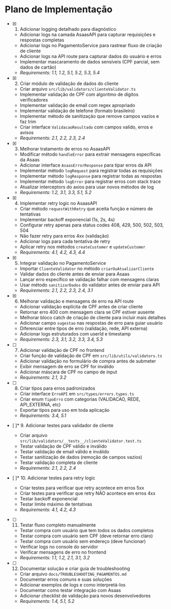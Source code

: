 # Plano de Implementação

- [x] 1. Adicionar logging detalhado para diagnóstico
  - Adicionar logs na camada AsaasAPI para capturar requisições e respostas completas
  - Adicionar logs no PagamentoService para rastrear fluxo de criação de cliente
  - Adicionar logs na API route para capturar dados do usuário e erros
  - Implementar mascaramento de dados sensíveis (CPF parcial, sem dados de cartão)
  - _Requirements: 1.1, 1.2, 5.1, 5.2, 5.3, 5.4_

- [x] 2. Criar módulo de validação de dados do cliente
  - Criar arquivo `src/lib/validators/clienteValidator.ts`
  - Implementar validação de CPF com algoritmo de dígitos verificadores
  - Implementar validação de email com regex apropriado
  - Implementar validação de telefone (formato brasileiro)
  - Implementar método de sanitização que remove campos vazios e faz trim
  - Criar interface `ValidacaoResultado` com campos valido, erros e avisos
  - _Requirements: 2.1, 2.2, 2.3, 2.4_

- [x] 3. Melhorar tratamento de erros no AsaasAPI
  - Modificar método `handleError` para extrair mensagens específicas da Asaas
  - Adicionar interface `AsaasErrorResponse` para tipar erros da API
  - Implementar método `logRequest` para registrar todas as requisições
  - Implementar método `logResponse` para registrar todas as respostas
  - Implementar método `logError` para registrar erros com stack trace
  - Atualizar interceptors do axios para usar novos métodos de log
  - _Requirements: 1.2, 3.1, 3.3, 5.1, 5.2_

- [x] 4. Implementar retry logic no AsaasAPI
  - Criar método `requestWithRetry` que aceita função e número de tentativas
  - Implementar backoff exponencial (1s, 2s, 4s)
  - Configurar retry apenas para status codes 408, 429, 500, 502, 503, 504
  - Não fazer retry para erros 4xx (validação)
  - Adicionar logs para cada tentativa de retry
  - Aplicar retry nos métodos `createCustomer` e `updateCustomer`
  - _Requirements: 4.1, 4.2, 4.3, 4.4_

- [x] 5. Integrar validação no PagamentoService





  - Importar `ClienteValidator` no método `criarOuAtualizarCliente`
  - Validar dados do cliente antes de enviar para Asaas
  - Lançar erro específico se validação falhar com mensagens claras
  - Usar método `sanitizarDados` do validator antes de enviar para API
  - _Requirements: 2.1, 2.2, 2.3, 2.4, 3.1_

- [x] 6. Melhorar validação e mensagens de erro na API route
  - Adicionar validação explícita de CPF antes de criar cliente
  - Retornar erro 400 com mensagem clara se CPF estiver ausente
  - Melhorar bloco catch de criação de cliente para incluir mais detalhes
  - Adicionar campo `sugestao` nas respostas de erro para guiar usuário
  - Diferenciar entre tipos de erro (validação, rede, API externa)
  - Adicionar logs estruturados com userId e timestamp
  - _Requirements: 2.3, 3.1, 3.2, 3.3, 3.4, 5.3_

- [ ] 7. Adicionar validação de CPF no frontend







  - Criar função de validação de CPF em `src/lib/utils/validators.ts`
  - Adicionar validação no formulário de compra antes de submeter
  - Exibir mensagem de erro se CPF for inválido
  - Adicionar máscara de CPF no campo de input
  - _Requirements: 2.1, 3.2_

- [ ] 8. Criar tipos para erros padronizados

  - Criar interface `ErroAPI` em `src/types/errors.types.ts`
  - Criar enum `TipoErro` com categorias (VALIDACAO, REDE, API_EXTERNA, etc)
  - Exportar tipos para uso em toda aplicação
  - _Requirements: 3.4, 5.1_

- [ ]* 9. Adicionar testes para validador de cliente
  - Criar arquivo `src/lib/validators/__tests__/clienteValidator.test.ts`
  - Testar validação de CPF válido e inválido
  - Testar validação de email válido e inválido
  - Testar sanitização de dados (remoção de campos vazios)
  - Testar validação completa de cliente
  - _Requirements: 2.1, 2.2, 2.4_

- [ ]* 10. Adicionar testes para retry logic
  - Criar testes para verificar que retry acontece em erros 5xx
  - Criar testes para verificar que retry NÃO acontece em erros 4xx
  - Testar backoff exponencial
  - Testar limite máximo de tentativas
  - _Requirements: 4.1, 4.2, 4.3_

- [ ] 11. Testar fluxo completo manualmente
  - Testar compra com usuário que tem todos os dados completos
  - Testar compra com usuário sem CPF (deve retornar erro claro)
  - Testar compra com usuário sem endereço (deve funcionar)
  - Verificar logs no console do servidor
  - Verificar mensagens de erro no frontend
  - _Requirements: 1.1, 1.2, 2.1, 3.1, 3.2_

- [ ] 12. Documentar solução e criar guia de troubleshooting
  - Criar arquivo `docs/TROUBLESHOOTING_PAGAMENTOS.md`
  - Documentar erros comuns e suas soluções
  - Adicionar exemplos de logs e como interpretá-los
  - Documentar como testar integração com Asaas
  - Adicionar checklist de validação para novos desenvolvedores
  - _Requirements: 1.4, 5.1, 5.2_
